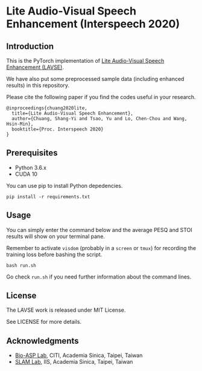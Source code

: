 # Lite Audio-Visual Speech Enhancement (Interspeech 2020)

## Introduction

This is the PyTorch implementation of [Lite Audio-Visual Speech Enhancement (LAVSE)](https://arxiv.org/abs/2005.11769).

We have also put some preprocessed sample data (including enhanced results) in this repository.

<!-- The dataset of TMSV (Taiwan Mandarin speech with video) used in LAVSE is released [here](http://xxxxxxxx). -->

Please cite the following paper if you find the codes useful in your research.

```
@inproceedings{chuang2020lite,
  title={Lite Audio-Visual Speech Enhancement},
  author={Chuang, Shang-Yi and Tsao, Yu and Lo, Chen-Chou and Wang, Hsin-Min},
  booktitle={Proc. Interspeech 2020}
}
```

## Prerequisites

* Python 3.6.x
* CUDA 10

You can use pip to install Python depedencies.

```
pip install -r requirements.txt
```

## Usage

You can simply enter the command below and the average PESQ and STOI results will show on your terminal pane.

Remember to activate `visdom` (probably in a `screen` or `tmux`) for recording the training loss before bashing the script.

```
bash run.sh
```

Go check `run.sh` if you need further information about the command lines.

## License

The LAVSE work is released under MIT License.

See LICENSE for more details.

## Acknowledgments
* [Bio-ASP Lab](https://bio-asplab.citi.sinica.edu.tw), CITI, Academia Sinica, Taipei, Taiwan
* [SLAM Lab](http://slam.iis.sinica.edu.tw), IIS, Academia Sinica, Taipei, Taiwan

